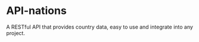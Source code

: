 # API-nations
A RESTful API that provides country data,  easy to use and integrate into any project.
